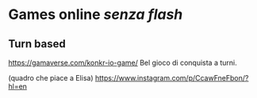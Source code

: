 # Games online *senza flash*

## Turn based

https://gamaverse.com/konkr-io-game/
Bel gioco di conquista a turni.


(quadro che piace a Elisa)
https://www.instagram.com/p/CcawFneFbon/?hl=en
